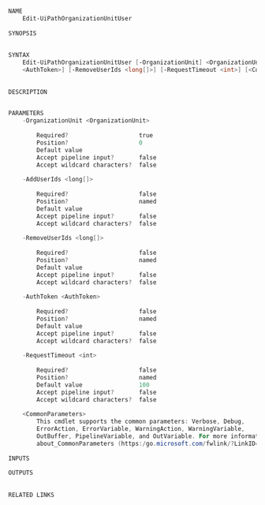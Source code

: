 ﻿```PowerShell

NAME
    Edit-UiPathOrganizationUnitUser
    
SYNOPSIS
    
    
SYNTAX
    Edit-UiPathOrganizationUnitUser [-OrganizationUnit] <OrganizationUnit> [-AddUserIds <long[]>] [-AuthToken 
    <AuthToken>] [-RemoveUserIds <long[]>] [-RequestTimeout <int>] [<CommonParameters>]
    
    
DESCRIPTION
    

PARAMETERS
    -OrganizationUnit <OrganizationUnit>
        
        Required?                    true
        Position?                    0
        Default value                
        Accept pipeline input?       false
        Accept wildcard characters?  false
        
    -AddUserIds <long[]>
        
        Required?                    false
        Position?                    named
        Default value                
        Accept pipeline input?       false
        Accept wildcard characters?  false
        
    -RemoveUserIds <long[]>
        
        Required?                    false
        Position?                    named
        Default value                
        Accept pipeline input?       false
        Accept wildcard characters?  false
        
    -AuthToken <AuthToken>
        
        Required?                    false
        Position?                    named
        Default value                
        Accept pipeline input?       false
        Accept wildcard characters?  false
        
    -RequestTimeout <int>
        
        Required?                    false
        Position?                    named
        Default value                100
        Accept pipeline input?       false
        Accept wildcard characters?  false
        
    <CommonParameters>
        This cmdlet supports the common parameters: Verbose, Debug,
        ErrorAction, ErrorVariable, WarningAction, WarningVariable,
        OutBuffer, PipelineVariable, and OutVariable. For more information, see 
        about_CommonParameters (https:/go.microsoft.com/fwlink/?LinkID=113216). 
    
INPUTS
    
OUTPUTS
    
    
RELATED LINKS



```
